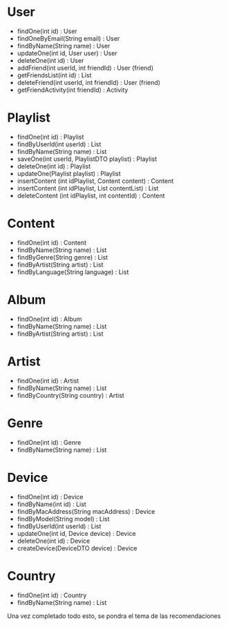 # User

- findOne(int id)                                               : User
- findOneByEmail(String email)                                  : User
- findByName(String name)                                       : User
- updateOne(int id, User user)                                  : User
- deleteOne(int id)                                             : User
- addFriend(int userId, int friendId)                           : User (friend)
- getFriendsList(int id)                                        : List<User>
- deleteFriend(int userId, int friendId)                        : User (friend)
- getFriendActivity(int friendId)                               : Activity

# Playlist

- findOne(int id)                                               : Playlist
- findByUserId(int userId)                                      : List<Playlist>
- findByName(String name)                                       : List<Playlist>
- saveOne(int userId, PlaylistDTO playlist)                     : Playlist
- deleteOne(int id)                                             : Playlist
- updateOne(Playlist playlist)                                  : Playlist
- insertContent (int idPlaylist, Content content)               : Content
- insertContent (int idPlaylist, List<Content> contentList)     : List<Content>
- deleteContent (int idPlaylist, int contentId)                 : Content

# Content

- findOne(int id)                                               : Content
- findByName(String name)                                       : List<Content>
- findByGenre(String genre)                                     : List<Content>
- findByArtist(String artist)                                   : List<Content>
- findByLanguage(String language)                               : List<Content>

# Album

- findOne(int id)                                               : Album
- findByName(String name)                                       : List<Album>
- findByArtist(String artist)                                   : List<Album>

# Artist

- findOne(int id)                                               : Artist
- findByName(String name)                                       : List<Artist>
- findByCountry(String country)                                 : Artist

# Genre

- findOne(int id)                                               : Genre
- findByName(String name)                                       : List<Genre>

# Device

- findOne(int id)                                               : Device
- findByName(int id)                                            : List<Device>
- findByMacAddress(String macAddress)                           : Device                
- findByModel(String model)                                     : List<Device>    
- findByUserId(int userId)                                      : List<Device>    
- updateOne(int id, Device device)                              : Device            
- deleteOne(int id)                                             : Device
- createDevice(DeviceDTO device)                                : Device            

# Country

- findOne(int id)                                               : Country
- findByName(String name)                                       : List<Country>

Una vez completado todo esto, se pondra el tema de las recomendaciones